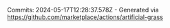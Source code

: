 Commits: 2024-05-17T12:28:37.578Z - Generated via https://github.com/marketplace/actions/artificial-grass
<br>
